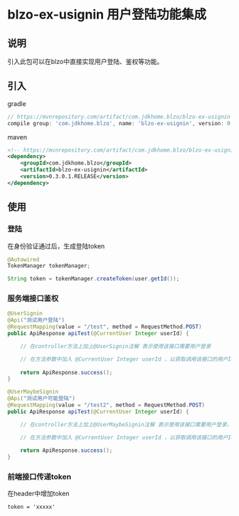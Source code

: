# blzo-ex-usignin 用户登陆功能集成

## 说明

引入此包可以在blzo中直接实现用户登陆、鉴权等功能。

## 引入

gradle
```groovy
// https://mvnrepository.com/artifact/com.jdkhome.blzo/blzo-ex-usignin
compile group: 'com.jdkhome.blzo', name: 'blzo-ex-usignin', version: 0.3.0.1.RELEASE
```

maven
```xml
<!-- https://mvnrepository.com/artifact/com.jdkhome.blzo/blzo-ex-usignin -->
<dependency>
    <groupId>com.jdkhome.blzo</groupId>
    <artifactId>blzo-ex-usignin</artifactId>
    <version>0.3.0.1.RELEASE</version>
</dependency>
```

## 使用

### 登陆

在身份验证通过后，生成登陆token
```java
@Autowired
TokenManager tokenManager;

String token = tokenManager.createToken(user.getId());
```

### 服务端接口鉴权

```java
@UserSignin
@Api("测试用户登陆")
@RequestMapping(value = "/test", method = RequestMethod.POST)
public ApiResponse apiTest(@CurrentUser Integer userId) {

    // 在controller方法上加上@UserSignin注解 表示使用该接口需要用户登录

    // 在方法参数中加入 @CurrentUser Integer userId ，以获取调用该接口的用户Id userId一定不会为空
    
    return ApiResponse.success();
}
```

```java
@UserMaybeSignin
@Api("测试用户可能登陆")
@RequestMapping(value = "/test2", method = RequestMethod.POST)
public ApiResponse apiTest(@CurrentUser Integer userId) {

    // 在controller方法上加上@UserMaybeSignin注解 表示使用该接口需要用户登录，也可以不登录

    // 在方法参数中加入 @CurrentUser Integer userId ，以获取调用该接口的用户Id userId可能为空
    
    return ApiResponse.success();
}
```

### 前端接口传递token

在header中增加token

```info
token = 'xxxxx'
```